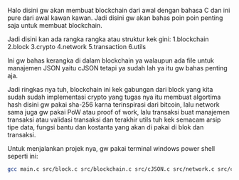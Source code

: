 Halo disini gw akan membuat blockchain dari awal dengan bahasa C dan ini pure dari awal kawan kawan. Jadi disini gw akan bahas poin poin penting saja untuk membuat blockchain.

Jadi disini kan ada rangka rangka atau struktur kek gini:
1.blockchain
2.block
3.crypto
4.network
5.transaction
6.utils

Ini gw bahas kerangka di dalam blockchain ya walaupun ada file untuk manajemen JSON yaitu cJSON tetapi ya sudah lah ya itu gw bahas penting aja.

Jadi ringkas nya tuh, blockchain ini kek gabungan dari block yang kita sudah sudah implementasi crypto yang tugas nya itu membuat algortima hash disini gw pakai sha-256 karna terinspirasi dari bitcoin, lalu network sama juga gw pakai PoW atau proof of work, lalu transaksi buat manajemen transaksi atau validasi transaksi dan terakhir utils tuh kek semacam arsip tipe data, fungsi bantu dan kostanta yang akan di pakai di blok dan transaksi.

Untuk menjalankan projek nya, gw pakai terminal windows power shell seperti ini:
```bash
gcc main.c src/block.c src/blockchain.c src/cJSON.c src/network.c src/crypto.c src/transaction.c src/utils.c -o main.exe
```
